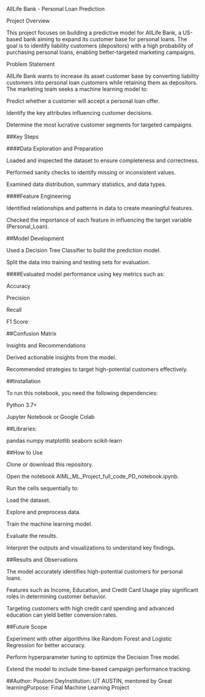 
AllLife Bank - Personal Loan Prediction

Project Overview

This project focuses on building a predictive model for AllLife Bank, a US-based bank aiming to expand its customer base for personal loans. The goal is to identify liability customers (depositors) with a high probability of purchasing personal loans, enabling better-targeted marketing campaigns.

Problem Statement

AllLife Bank wants to increase its asset customer base by converting liability customers into personal loan customers while retaining them as depositors. The marketing team seeks a machine learning model to:

Predict whether a customer will accept a personal loan offer.

Identify the key attributes influencing customer decisions.

Determine the most lucrative customer segments for targeted campaigns.


##Key Steps

####Data Exploration and Preparation

Loaded and inspected the dataset to ensure completeness and correctness.

Performed sanity checks to identify missing or inconsistent values.

Examined data distribution, summary statistics, and data types.

####Feature Engineering

Identified relationships and patterns in data to create meaningful features.

Checked the importance of each feature in influencing the target variable (Personal_Loan).

##Model Development

Used a Decision Tree Classifier to build the prediction model.

Split the data into training and testing sets for evaluation.

####Evaluated model performance using key metrics such as:

Accuracy

Precision

Recall

F1 Score

##Confusion Matrix

Insights and Recommendations

Derived actionable insights from the model.

Recommended strategies to target high-potential customers effectively.

##Installation

To run this notebook, you need the following dependencies:

Python 3.7+

Jupyter Notebook or Google Colab

##Libraries:

pandas
numpy
matplotlib
seaborn
scikit-learn

##How to Use

Clone or download this repository.

Open the notebook AIML_ML_Project_full_code_PD_notebook.ipynb.

Run the cells sequentially to:

Load the dataset.

Explore and preprocess data.

Train the machine learning model.

Evaluate the results.

Interpret the outputs and visualizations to understand key findings.

##Results and Observations

The model accurately identifies high-potential customers for personal loans.

Features such as Income, Education, and Credit Card Usage play significant roles in determining customer behavior.

Targeting customers with high credit card spending and advanced education can yield better conversion rates.

##Future Scope

Experiment with other algorithms like Random Forest and Logistic Regression for better accuracy.

Perform hyperparameter tuning to optimize the Decision Tree model.

Extend the model to include time-based campaign performance tracking.

##Author: Poulomi DeyInstitution: UT AUSTIN, mentored by Great learningPurpose: Final Machine Learning Project

